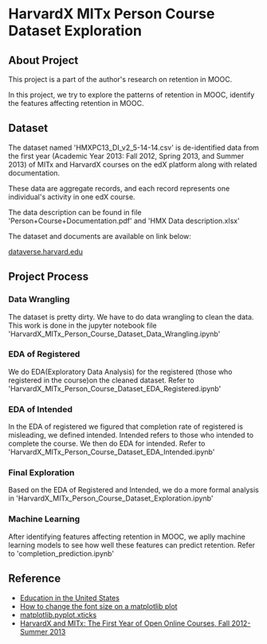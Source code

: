 # HarvardX MITx Person Course Dataset Exploration

## About Project

This project is a part of the author's research on retention in MOOC.

In this project, we try to explore the patterns of retention in MOOC, identify the features affecting retention in MOOC.




## Dataset


The dataset named 'HMXPC13_DI_v2_5-14-14.csv' is de-identified data from the first year (Academic Year 2013: Fall 2012, Spring 2013, and Summer 2013) of MITx and HarvardX courses on the edX platform along with related documentation.

These data are aggregate records, and each record represents one individual's activity in one edX course.  

The data description can be found in file 'Person+Course+Documentation.pdf' and 'HMX Data description.xlsx'

The dataset and documents are available on link below:

[dataverse.harvard.edu](https://dataverse.harvard.edu/dataset.xhtml?persistentId=doi:10.7910/DVN/26147)

## Project Process

### Data Wrangling

The dataset is pretty dirty. We have to do data wrangling to clean the data. This work is done in the jupyter notebook file 'HarvardX\_MITx\_Person\_Course\_Dataset\_Data_Wrangling.ipynb'

### EDA of Registered

We do EDA(Exploratory Data Analysis) for the registered (those who registered in the course)on the cleaned dataset. Refer to 'HarvardX\_MITx\_Person\_Course\_Dataset\_EDA_Registered.ipynb'

### EDA of Intended

In the EDA of registered we figured that completion rate of registered is misleading, we defined intended. Intended refers to those who intended to complete the course. We then do EDA for intended. Refer to  'HarvardX\_MITx\_Person\_Course\_Dataset\_EDA_Intended.ipynb'

### Final Exploration

Based on the EDA of Registered and Intended, we do a more formal analysis in 'HarvardX\_MITx\_Person\_Course_Dataset\_Exploration.ipynb'
### Machine Learning 

After identifying features affecting retention in MOOC, we aplly machine learning models to see how well these features can predict retention. Refer to 'completion\_prediction.ipynb'

## Reference
- [Education in the United States](https://en.wikipedia.org/wiki/Education_in_the_United_States)
- [How to change the font size on a matplotlib plot](https://stackoverflow.com/questions/3899980/how-to-change-the-font-size-on-a-matplotlib-plot)
- [matplotlib.pyplot.xticks](https://matplotlib.org/3.1.1/api/_as_gen/matplotlib.pyplot.xticks.html)
- [HarvardX and MITx: The First Year of Open Online Courses, Fall 2012-Summer 2013](https://papers.ssrn.com/sol3/papers.cfm?abstract_id=2381263)

